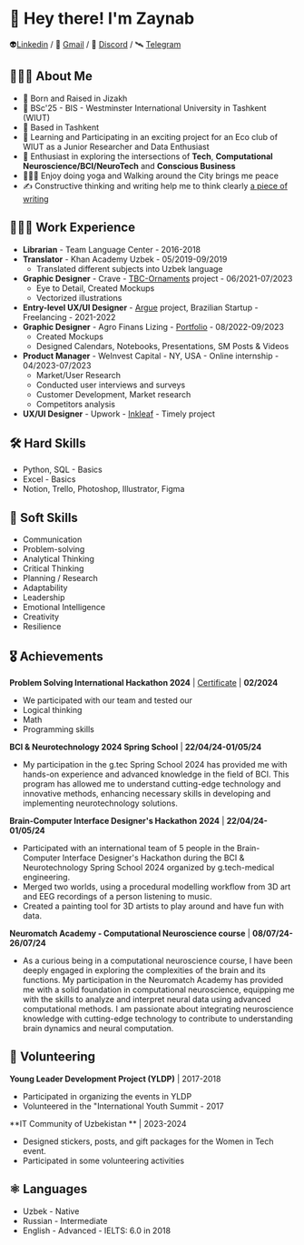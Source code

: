 # 👋 Hey there! I'm Zaynab
👽[Linkedin](https://www.linkedin.com/in/zaynab-soyokulova/)  / 📧 [Gmail](https://mail.google.com/mail/u/soyoqulova@gmail.com) / 💽 [Discord](https://discordapp.com/users/1052815197422751805) / 🛰️ [Telegram](https://t.me/aurorazeyn) 

## 👩🏻‍💻 About Me
- 🌱  Born and Raised in Jizakh
- 🏢  BSc'25 - BIS - Westminster International University in Tashkent (WIUT)
- 📍  Based in Tashkent
- 💼  Learning and Participating in an exciting project for an Eco club of WIUT as a Junior Researcher and Data Enthusiast
- 🧠  Enthusiast in exploring the intersections of **Tech**, **Computational Neuroscience/BCI/NeuroTech** and **Conscious Business**
- 🧘🏻‍♀️  Enjoy doing yoga and Walking around the City brings me peace
- ✍️  Constructive thinking and writing help me to think clearly [a piece of writing](https://www.linkedin.com/pulse/unconscious-becomes-conscious-zaynab-soyokulova/)

## 🕵🏻‍♀️ Work Experience
- **Librarian** - Team Language Center - 2016-2018
- **Translator** - Khan Academy Uzbek  -  05/2019-09/2019
  - Translated different subjects into Uzbek language
- **Graphic Designer** - Crave - [TBC-Ornaments](https://tbc-ornaments.uz/) project - 06/2021-07/2023
  - Eye to Detail, Created Mockups
  - Vectorized illustrations
- **Entry-level UX/UI Designer** - [Argue](https://www.figma.com/file/2hwgObRTqmrystdDsjP83J/ARG?type=design&node-id=2316%3A30665&mode=design&t=cD3eNpGMbeYvzFHo-1) project, Brazilian Startup - Freelancing - 2021-2022
- **Graphic Designer** - Agro Finans Lizing - [Portfolio](https://www.notion.so/aurorazeyn/Portfolio-87ca5e1282f74d9987a571fd5983c50a?pvs=4) - 08/2022-09/2023
   - Created Mockups
   - Designed Calendars, Notebooks, Presentations, SM Posts & Videos 
- **Product Manager** - WeInvest Capital - NY, USA - Online internship - 04/2023-07/2023
   - Market/User Research
   - Conducted user interviews and surveys
   - Customer Development, Market research
   - Competitors analysis
- **UX/UI Designer** - Upwork - [Inkleaf](https://www.figma.com/file/mgyughXN9SdhDgeXVdgEFV/InkLeaf?type=design&node-id=0%3A1&mode=design&t=l76sLjBe1oWceYqJ-1) - Timely project


## 🛠 Hard Skills
- Python, SQL - Basics
- Excel - Basics
- Notion, Trello, Photoshop, Illustrator, Figma 

## 🌼 Soft Skills
- Communication
- Problem-solving
- Analytical Thinking
- Critical Thinking
- Planning / Research
- Adaptability
- Leadership
- Emotional Intelligence
- Creativity
- Resilience

## 🎖 Achievements

**Problem Solving International Hackathon 2024** | [Certificate](https://media.licdn.com/dms/image/D4D2DAQF4jOrtQ9VHmw/profile-treasury-document-cover-images_1280/0/1709738960973?e=1711213200&v=beta&t=pVpBD2zZ0bux9ZBl4bpazMOGFQg5IRtd_D9RUw0dYU0) | **02/2024**
- We participated with our team and tested our
- Logical thinking
- Math
- Programming skills

**BCI & Neurotechnology 2024 Spring School** | **22/04/24-01/05/24**
- My participation in the g.tec Spring School 2024 has provided me with hands-on experience and advanced knowledge in the field of BCI. This program has allowed me to understand cutting-edge technology and innovative methods, enhancing necessary skills in developing and implementing neurotechnology solutions.

**Brain-Computer Interface Designer's Hackathon 2024** | **22/04/24-01/05/24**
- Participated with an international team of 5 people in the Brain-Computer Interface Designer's Hackathon during the BCI & Neurotechnology Spring School 2024 organized by g.tech-medical engineering.
- Merged two worlds, using a procedural modelling workflow from 3D art and EEG recordings of a person listening to music. 
- Created a painting tool for 3D artists to play around and have fun with data.

**Neuromatch Academy - Computational Neuroscience course** | **08/07/24-26/07/24**
- As a curious being in a computational neuroscience course, I have been deeply engaged in exploring the complexities of the brain and its functions. My participation in the Neuromatch 
  Academy has provided me with a solid foundation in computational neuroscience, equipping me with the skills to analyze and interpret neural data using advanced computational methods. 
  I am passionate about integrating neuroscience knowledge with cutting-edge technology to contribute to understanding brain dynamics and neural computation.

## 🌋 Volunteering
**Young Leader Development Project (YLDP)** | 2017-2018
 - Participated in organizing the events in YLDP
 - Volunteered in the "International Youth Summit - 2017

**IT Community of Uzbekistan ** | 2023-2024
- Designed stickers, posts, and gift packages for the Women in Tech event.
- Participated in some volunteering activities

## ⚛️ Languages
- Uzbek - Native
- Russian - Intermediate
- English - Advanced - IELTS: 6.0 in 2018




